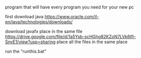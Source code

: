 program that will have every program you need for your new pc

first download java https://www.oracle.com/il-en/java/technologies/downloads/


download javafx place in the same file
https://drive.google.com/file/d/1a5Ysb-scHGhg82KZoN7LVk6tfj-SnvE1/view?usp=sharing
place all the files in the same place 

run the "runthis.bat" 
